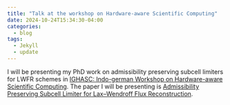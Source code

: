 ```yaml
---
title: "Talk at the workshop on Hardware-aware Scientific Computing"
date: 2024-10-24T15:34:30-04:00
categories:
  - blog
tags:
  - Jekyll
  - update
---
```


I will be presenting my PhD work on admissibility preserving subcell limiters for LWFR schemes in [IGHASC: Indo-german Workshop on Hardware-aware Scientific Computing](https://conan.iwr.uni-heidelberg.de/events/hasc_workshop2024/). The paper I will be presenting is [Admissibility Preserving Subcell Limiter for Lax–Wendroff Flux Reconstruction](https://link.springer.com/article/10.1007/s10915-024-02482-9).
